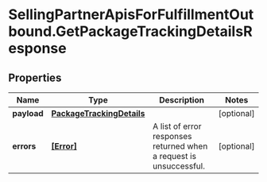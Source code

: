 # SellingPartnerApisForFulfillmentOutbound.GetPackageTrackingDetailsResponse

## Properties

Name | Type | Description | Notes
------------ | ------------- | ------------- | -------------
**payload** | [**PackageTrackingDetails**](PackageTrackingDetails.md) |  | [optional] 
**errors** | [**[Error]**](Error.md) | A list of error responses returned when a request is unsuccessful. | [optional] 



